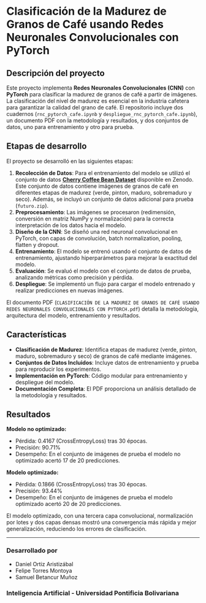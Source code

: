 # Clasificación de la Madurez de Granos de Café usando Redes Neuronales Convolucionales con PyTorch

## Descripción del proyecto

Este proyecto implementa **Redes Neuronales Convolucionales (CNN)** con **PyTorch** para clasificar la madurez de granos de café a partir de imágenes. La clasificación del nivel de madurez es esencial en la industria cafetera para garantizar la calidad del grano de café. El repositorio incluye dos cuadernos (`rnc_pytorch_cafe.ipynb` y `despliegue_rnc_pytorch_cafe.ipynb`), un documento PDF con la metodología y resultados, y dos conjuntos de datos, uno para entrenamiento y otro para prueba.

## Etapas de desarrollo

El proyecto se desarrolló en las siguientes etapas:

1. **Recolección de Datos**: Para el entrenamiento del modelo se utilizó el conjunto de datos [**Cherry Coffee Bean Dataset**](https://zenodo.org/records/14271151) disponible en Zenodo. Este conjunto de datos contiene imágenes de granos de café en diferentes etapas de madurez (verde, pinton, maduro, sobremaduro y seco). Además, se incluyó un conjunto de datos adicional para prueba (`futuro.zip`).
2. **Preprocesamiento**: Las imágenes se procesaron (redimensión, conversión en matriz NumPy y normalización) para la correcta interpretación de los datos hacia el modelo.
3. **Diseño de la CNN**: Se diseñó una red neuronal convolucional en PyTorch, con capas de convolución, batch normalization, pooling, flatten y dropout.
4. **Entrenamiento**: El modelo se entrenó usando el conjunto de datos de entrenamiento, ajustando hiperparámetros para mejorar la exactitud del modelo.
5. **Evaluación**: Se evaluó el modelo con el conjunto de datos de prueba, analizando métricas como precisión y pérdida.
6. **Despliegue**: Se implementó un flujo para cargar el modelo entrenado y realizar predicciones en nuevas imágenes.

El documento PDF (`CLASIFICACIÓN DE LA MADUREZ DE GRANOS DE CAFÉ USANDO REDES NEURONALES CONVOLUCIONALES CON PYTORCH.pdf`) detalla la metodología, arquitectura del modelo, entrenamiento y resultados.

## Características

- **Clasificación de Madurez**: Identifica etapas de madurez (verde, pinton, maduro, sobremaduro y seco) de granos de café mediante imágenes.
- **Conjuntos de Datos Incluidos**: Incluye datos de entrenamiento y prueba para reproducir los experimentos.
- **Implementación en PyTorch**: Código modular para entrenamiento y despliegue del modelo.
- **Documentación Completa**: El PDF proporciona un análisis detallado de la metodología y resultados.

## Resultados
**Modelo no optimizado:**
- Pérdida: 0.4167 (CrossEntropyLoss) tras 30 épocas.
- Precisión: 90.71%
- Desempeño: En el conjunto de imágenes de prueba el modelo no optimizado acertó 17 de 20 predicciones.

**Modelo optimizado:**
- Pérdida: 0.1866 (CrossEntropyLoss) tras 30 épocas.
- Precisión: 93.44%
- Desempeño: En el conjunto de imágenes de prueba el modelo optimizado acertó 20 de 20 predicciones.

El modelo optimizado, con una tercera capa convolucional, normalización por lotes y dos capas densas mostró una convergencia más rápida 
y mejor generalización, reduciendo los errores de clasificación.

---

### Desarrollado por
- Daniel Ortiz Aristizábal
- Felipe Torres Montoya
- Samuel Betancur Muñoz

### Inteligencia Artificial - Universidad Pontificia Bolivariana
